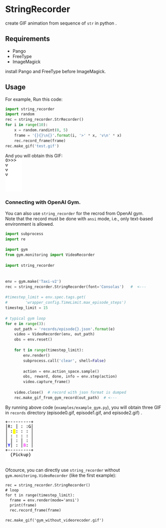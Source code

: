 # StringRecorder
create GIF animation from sequence of `str` in python .


## Requirements
- Pango
- FreeType
- ImageMagick

install Pango and FreeType before ImageMagick.


## Usage

For example, Run this code:
```python
import string_recorder
import random
rec = string_recorder.StrRecorder()
for i in range(10):
    x = random.randint(0, 5)
    frame = '{}{}\n{}'.format(i, '>' * x, 'v\n' * x)
    rec.record_frame(frame)
rec.make_gif('test.gif')
```

And you will obtain this GIF:  
![test](examples/test.gif)


### Connecting with OpenAI Gym.

You can also use `string_recorder` for the recrod from OpenAI gym.  
Note that the record must be done with `ansi` mode, i.e., 
only text-based environment is allowed.

```python
import subprocess
import re

import gym
from gym.monitoring import VideoRecorder

import string_recorder


env = gym.make('Taxi-v2')
rec = string_recorder.StringRecorder(font='Consolas')   #  <---

#timestep_limit = env.spec.tags.get(
#        'wrapper_config.TimeLimit.max_episode_steps')
timestep_limit = 15

# typical gym loop
for e in range(3):
    out_path = 'records/episode{}.json'.format(e)
    video = VideoRecorder(env, out_path)
    obs = env.reset()

    for t in range(timestep_limit):
        env.render()
        subprocess.call('clear', shell=False)

        action = env.action_space.sample()
        obs, reward, done, info = env.step(action)
        video.capture_frame()

    video.close()  # record with json format is dumped
    rec.make_gif_from_gym_record(out_path)  # <---
```

By running above code (`examples/example_gym.py`), 
you will obtain three GIF in `records` directory
(episode0.gif, episode1.gif, and episode2.gif) .  

![episode0](examples/records/episode0.gif)


Ofcource, you can directly use `string_recorder` without
`gym.monitering.VideoRecorder` (like the first example):
```
rec = string_recorder.StringRecorder()
# loop
for t in range(timestep_limit):
  frame = env.render(mode='ansi')
  print(frame)
  rec.record_frame(frame)

rec.make_gif('gym_without_videorecoder.gif')
```
